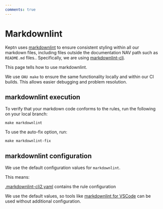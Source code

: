 ```yaml
---
comments: true
---
```


# Markdownlint

Keptn uses
[markdownlint](https://github.com/DavidAnson/markdownlint)
to ensure consistent styling within all our markdown files,
including files outside the documentation NAV path
such as `README.md` files..
Specifically, we are using
[markdownlint-cli](https://github.com/igorshubovych/markdownlint-cli).

This page tells how to use  markdownlint.

>
We use `GNU make` to ensure the same functionality locally and within our CI builds.
This allows easier debugging and problem resolution.

## markdownlint execution

To verify that your markdown code conforms to the rules,
run the following on your local branch:

```shell
make markdownlint
```

To use the auto-fix option, run:

```shell
make markdownlint-fix
```

## markdownlint configuration

We use the default configuration values for `markdownlint`.

This means:

[.markdownlint-cli2.yaml](https://github.com/keptn/lifecycle-toolkit/blob/main/.markdownlint-cli2.yaml)
contains the rule configuration

We use the default values, so tools like
[markdownlint for VSCode](https://marketplace.visualstudio.com/items?itemName=DavidAnson.vscode-markdownlint)
can be used without additional configuration.
